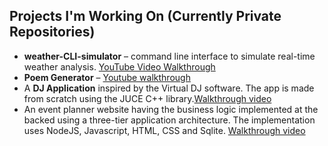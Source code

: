 ## Projects I'm Working On (Currently Private Repositories)  
- **weather-CLI-simulator** –  command line interface to simulate real-time weather analysis. <a href="https://youtu.be/QlCvGCvGlCE"> YouTube Video Walkthrough <a>
- **Poem Generator** – <a href="https://youtu.be/fdCNkKGHClE">Youtube walkthrough</a>
- A **DJ Application** inspired by the Virtual DJ software. The app is made from scratch using the JUCE C++ library.<a href="https://youtu.be/zaVRKKvpM2I">Walkthrough video</a>
- An event planner website having the business logic implemented at the backed using a three-tier application architecture. The implementation uses NodeJS, Javascript, HTML, CSS and Sqlite. <a href="https://youtu.be/cwXxpzSWqFY">Walkthrough video</a>
